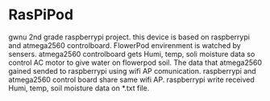 # RasPiPod
gwnu 2nd grade raspberrypi project.
this device is based on raspberrypi and atmega2560 controlboard.
FlowerPod envirenment is watched by sensers.
atmega2560 controlboard gets Humi, temp, soli moisture data so control AC motor to give water on flowerpod soil.
The data that atmega2560 gained sended to raspberrypi using wifi AP comunication.
raspberrypi and atmega2560 control board share same wifi AP.
raspberrypi write received Humi, temp, soil moisture data on *.txt file.
